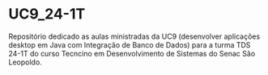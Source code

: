 # UC9_24-1T

Repositório dedicado as aulas ministradas da UC9 (desenvolver aplicações desktop em Java com Integração de Banco de Dados) para a turma TDS 24-1T do curso Tecncino em Desenvolvimento de Sistemas do Senac São Leopoldo.
